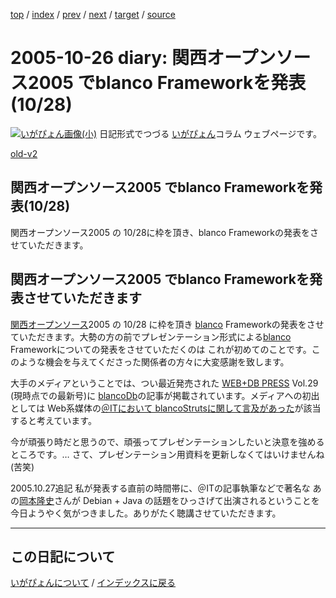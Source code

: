 [top](https://igapyon.github.io/diary/) 
 / [index](https://igapyon.github.io/diary/2005/index.html) 
 / [prev](https://igapyon.github.io/diary/2005/ig051025.html) 
 / [next](https://igapyon.github.io/diary/2005/ig051027.html) 
 / [target](https://igapyon.github.io/diary/2005/ig051026.html) 
 / [source](https://github.com/igapyon/diary/blob/gh-pages/2005/ig051026.html.src.md) 

2005-10-26 diary: 関西オープンソース2005 でblanco Frameworkを発表(10/28)
=====================================================================================================
[![いがぴょん画像(小)](https://igapyon.github.io/diary/images/iga200306s.jpg "いがぴょん")](https://igapyon.github.io/diary/memo/memoigapyon.html) 日記形式でつづる [いがぴょん](https://igapyon.github.io/diary/memo/memoigapyon.html)コラム ウェブページです。

[old-v2](ig051026-orig.html)

## 関西オープンソース2005 でblanco Frameworkを発表(10/28)

関西オープンソース2005 の 10/28に枠を頂き、blanco Frameworkの発表をさせていただきます。


## 関西オープンソース2005 でblanco Frameworkを発表させていただきます

[関西オープンソース](http://k-of.jp/kof.html)2005 の 10/28 に枠を頂き [blanco](http://www.igapyon.jp/blanco/blanco.ja.html) Frameworkの発表をさせていただきます。大勢の方の前でプレゼンテーション形式による[blanco](http://www.igapyon.jp/blanco/blanco.ja.html) Frameworkについての発表をさせていただくのは これが初めてのことです。このような機会を与えてくださった関係者の方々に大変感謝を致します。

大手のメディアということでは、つい最近発売された [WEB+DB PRESS](http://www.gihyo.co.jp/magazines/wdpress/contents) Vol.29 (現時点での最新号)に [blancoDb](http://www.igapyon.jp/blanco/blancodb.html)の記事が掲載されています。メディアへの初出としては Web系媒体の[＠ITにおいて blancoStrutsに関して言及があった](http://www.atmarkit.co.jp/farc/special/auto/auto02.html)が該当すると考えています。

今が頑張り時だと思うので、頑張ってプレゼンテーションしたいと決意を強めるところです。… さて、プレゼンテーション用資料を更新しなくてはいけませんね
(苦笑)

2005.10.27追記 私が発表する直前の時間帯に、＠ITの記事執筆などで著名な あの[岡本隆史](http://www.atmarkit.co.jp/fjava/rensai3/eclipseplgn01/eclipseplgn01_1.html)さんが Debian + Java の話題をひっさげて出演されるということを今日ようやく気がつきました。ありがたく聴講させていただきます。

----------------------------------------------------------------------------------------------------

## この日記について
[いがぴょんについて](https://igapyon.github.io/diary/memo/memoigapyon.html) / [インデックスに戻る](https://igapyon.github.io/diary/idxall.html)
